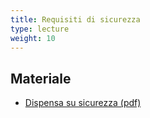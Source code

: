 ```yaml
---
title: Requisiti di sicurezza
type: lecture
weight: 10
---
```


## Materiale
* [Dispensa su sicurezza (pdf)](/pdf/crittografia.pdf)